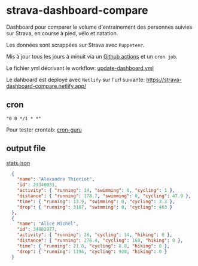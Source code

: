 # strava-dashboard-compare

Dashboard pour comparer le volume d'entrainement des personnes suivies sur Strava, en course à pied, vélo et natation.

Les données sont scrappées sur Strava avec `Puppeteer`.

Mis à jour tous les jours à minuit via un [Github actions](https://github.com/benoitgrasset/strava-dashboard-compare/actions/workflows/update-dashboard.yml) et un `cron job`.

Le fichier yml décrivant le workflow: [update-dashboard.yml](/.github/workflows/update-dashboard.yml)

Le dahboard est déployé avec `Netlify` sur l'url suivante: https://strava-dashboard-compare.netlify.app/

## cron

```
"0 0 */1 * *"
```

Pour tester crontab: [cron-guru](https://crontab.guru/#*_*_*_*_*)

## output file

[stats.json](./stats.json)

```json
  {
    "name": "Alexandre Thieriot",
    "id": 23340031,
    "activity": { "running": 14, "swimming": 0, "cycling": 1 },
    "distance": { "running": 178.7, "swimming": 0, "cycling": 47.9 },
    "time": { "running": 13.9, "swimming": 0, "cycling": 3.3 },
    "drop": { "running": 3187, "swimming": 0, "cycling": 463 }
  },
  {
    "name": "Alice Michel",
    "id": 34882977,
    "activity": { "running": 28, "cycling": 14, "hiking": 0 },
    "distance": { "running": 276.4, "cycling": 168, "hiking": 0 },
    "time": { "running": 21.8, "cycling": 8.8, "hiking": 0 },
    "drop": { "running": 1194, "cycling": 928, "hiking": 0 }
  }
```
